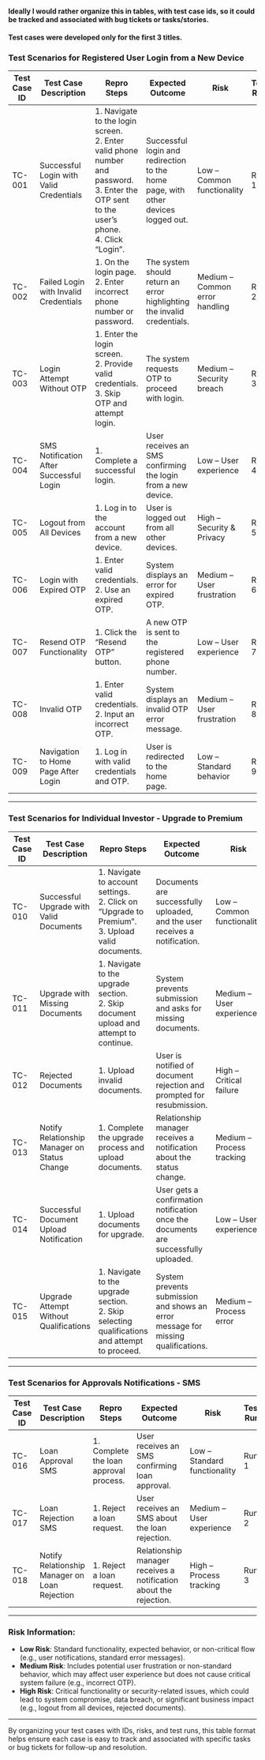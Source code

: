 #### Ideally I would rather organize this in tables, with test case ids, so it could be tracked and associated with bug tickets or tasks/stories.
#### Test cases were developed only for the first 3 titles.

### **Test Scenarios for Registered User Login from a New Device**

| **Test Case ID** | **Test Case Description**                                      | **Repro Steps**                                                                                                                                  | **Expected Outcome**                                                                                     | **Risk**                      | **Test Run**   |
|------------------|-----------------------------------------------------------------|------------------------------------------------------------------------------------------------------------------------------------------------|----------------------------------------------------------------------------------------------------------|-------------------------------|----------------|
| TC-001           | Successful Login with Valid Credentials                        | 1. Navigate to the login screen. <br> 2. Enter valid phone number and password. <br> 3. Enter the OTP sent to the user’s phone. <br> 4. Click “Login”. | Successful login and redirection to the home page, with other devices logged out.                          | Low – Common functionality     | Run 1          |
| TC-002           | Failed Login with Invalid Credentials                          | 1. On the login page. <br> 2. Enter incorrect phone number or password.                                                                        | The system should return an error highlighting the invalid credentials.                                    | Medium – Common error handling | Run 2          |
| TC-003           | Login Attempt Without OTP                                      | 1. Enter the login screen. <br> 2. Provide valid credentials. <br> 3. Skip OTP and attempt login.                                               | The system requests OTP to proceed with login.                                                            | Medium – Security breach       | Run 3          |
| TC-004           | SMS Notification After Successful Login                        | 1. Complete a successful login.                                                                                                                 | User receives an SMS confirming the login from a new device.                                              | Low – User experience          | Run 4          |
| TC-005           | Logout from All Devices                                        | 1. Log in to the account from a new device.                                                                                                      | User is logged out from all other devices.                                                                | High – Security & Privacy      | Run 5          |
| TC-006           | Login with Expired OTP                                         | 1. Enter valid credentials. <br> 2. Use an expired OTP.                                                                                         | System displays an error for expired OTP.                                                                 | Medium – User frustration      | Run 6          |
| TC-007           | Resend OTP Functionality                                        | 1. Click the “Resend OTP” button.                                                                                                                | A new OTP is sent to the registered phone number.                                                         | Low – User experience          | Run 7          |
| TC-008           | Invalid OTP                                                    | 1. Enter valid credentials. <br> 2. Input an incorrect OTP.                                                                                   | System displays an invalid OTP error message.                                                             | Medium – User frustration      | Run 8          |
| TC-009           | Navigation to Home Page After Login                            | 1. Log in with valid credentials and OTP.                                                                                                       | User is redirected to the home page.                                                                      | Low – Standard behavior        | Run 9          |

---

### **Test Scenarios for Individual Investor - Upgrade to Premium**

| **Test Case ID** | **Test Case Description**                                      | **Repro Steps**                                                                                                                                  | **Expected Outcome**                                                                                     | **Risk**                      | **Test Run**   |
|------------------|-----------------------------------------------------------------|------------------------------------------------------------------------------------------------------------------------------------------------|----------------------------------------------------------------------------------------------------------|-------------------------------|----------------|
| TC-010           | Successful Upgrade with Valid Documents                        | 1. Navigate to account settings. <br> 2. Click on “Upgrade to Premium”. <br> 3. Upload valid documents.                                         | Documents are successfully uploaded, and the user receives a notification.                                 | Low – Common functionality     | Run 1          |
| TC-011           | Upgrade with Missing Documents                                 | 1. Navigate to the upgrade section. <br> 2. Skip document upload and attempt to continue.                                                       | System prevents submission and asks for missing documents.                                                | Medium – User experience       | Run 2          |
| TC-012           | Rejected Documents                                             | 1. Upload invalid documents.                                                                                                                   | User is notified of document rejection and prompted for resubmission.                                     | High – Critical failure        | Run 3          |
| TC-013           | Notify Relationship Manager on Status Change                   | 1. Complete the upgrade process and upload documents.                                                                                           | Relationship manager receives a notification about the status change.                                      | Medium – Process tracking      | Run 4          |
| TC-014           | Successful Document Upload Notification                        | 1. Upload documents for upgrade.                                                                                                                | User gets a confirmation notification once the documents are successfully uploaded.                       | Low – User experience          | Run 5          |
| TC-015           | Upgrade Attempt Without Qualifications                         | 1. Navigate to the upgrade section. <br> 2. Skip selecting qualifications and attempt to proceed.                                               | System prevents submission and shows an error message for missing qualifications.                         | Medium – Process error         | Run 6          |

---

### **Test Scenarios for Approvals Notifications - SMS**

| **Test Case ID** | **Test Case Description**                                      | **Repro Steps**                                                                                                                                  | **Expected Outcome**                                                                                     | **Risk**                      | **Test Run**   |
|------------------|-----------------------------------------------------------------|------------------------------------------------------------------------------------------------------------------------------------------------|----------------------------------------------------------------------------------------------------------|-------------------------------|----------------|
| TC-016           | Loan Approval SMS                                              | 1. Complete the loan approval process.                                                                                                          | User receives an SMS confirming loan approval.                                                            | Low – Standard functionality   | Run 1          |
| TC-017           | Loan Rejection SMS                                             | 1. Reject a loan request.                                                                                                                       | User receives an SMS about the loan rejection.                                                            | Medium – User experience       | Run 2          |
| TC-018           | Notify Relationship Manager on Loan Rejection                  | 1. Reject a loan request.                                                                                                                       | Relationship manager receives a notification about the rejection.                                          | High – Process tracking        | Run 3          |

---

### **Risk Information**:

- **Low Risk**: Standard functionality, expected behavior, or non-critical flow (e.g., user notifications, standard error messages).
- **Medium Risk**: Includes potential user frustration or non-standard behavior, which may affect user experience but does not cause critical system failure (e.g., incorrect OTP).
- **High Risk**: Critical functionality or security-related issues, which could lead to system compromise, data breach, or significant business impact (e.g., logout from all devices, rejected documents).

---

By organizing your test cases with IDs, risks, and test runs, this table format helps ensure each case is easy to track and associated with specific tasks or bug tickets for follow-up and resolution.